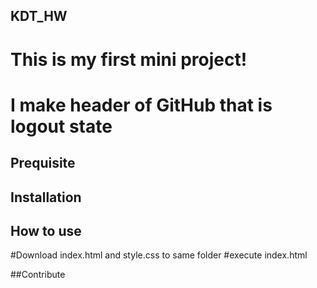 ## KDT_HW
# This is my first mini project!
# I make header of GitHub that is logout state

## Prequisite

## Installation

## How to use
#Download index.html and style.css to same folder
#execute index.html

##Contribute
